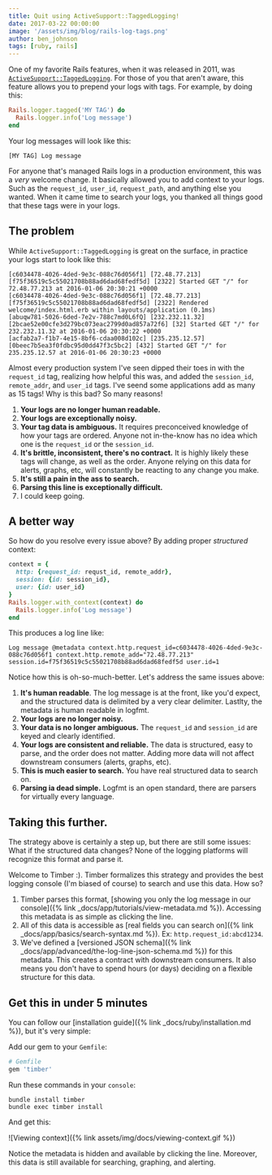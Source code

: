 ```yaml
---
title: Quit using ActiveSupport::TaggedLogging!
date: 2017-03-22 00:00:00
image: '/assets/img/blog/rails-log-tags.png'
author: ben_johnson
tags: [ruby, rails]
---
```


One of my favorite Rails features, when it was released in 2011, was
[`ActiveSupport::TaggedLogging`](http://api.rubyonrails.org/classes/ActiveSupport/TaggedLogging.html).
For those of you that aren't aware, this feature allows you to prepend your logs with tags.
For example, by doing this:

```ruby
Rails.logger.tagged('MY TAG') do
  Rails.logger.info('Log message')
end
```

Your log messages will look like this:

```
[MY TAG] Log message
```

For anyone that's managed Rails logs in a production environment, this was a _very_ welcome change.
It basically allowed you to add context to your logs. Such as the `request_id`, `user_id`,
`request_path`, and anything else you wanted. When it came time to search your logs, you thanked
all things good that these tags were in your logs.


## The problem

While `ActiveSupport::TaggedLogging` is great on the surface, in practice your logs start to
look like this:

```
[c6034478-4026-4ded-9e3c-088c76d056f1] [72.48.77.213] [f75f36519c5c55021708b88ad6dad68fedf5d] [2322] Started GET "/" for 72.48.77.213 at 2016-01-06 20:30:21 +0000
[c6034478-4026-4ded-9e3c-088c76d056f1] [72.48.77.213] [f75f36519c5c55021708b88ad6dad68fedf5d] [2322] Rendered welcome/index.html.erb within layouts/application (0.1ms)
[abuqw781-5026-6ded-7e2v-788c7md0L6fQ] [232.232.11.32] [2bcae52e00cfe3d279bc073eac2799d0ad857a72f6] [32] Started GET "/" for 232.232.11.32 at 2016-01-06 20:30:22 +0000
[acfab2a7-f1b7-4e15-8bf6-cdaa008d102c] [235.235.12.57] [0beec7b5ea3f0fdbc95d0dd47f3c5bc2] [432] Started GET "/" for 235.235.12.57 at 2016-01-06 20:30:23 +0000
```

Almost every production system I've seen dipped their toes in with the `request_id` tag,
realizing how helpful this was, and added the `session_id`, `remote_addr`, and `user_id` tags.
I've seend some applications add as many as 15 tags! Why is this bad? So many reasons!

1. **Your logs are no longer human readable.**
2. **Your logs are exceptionally noisy.**
3. **Your tag data is ambiguous.** It requires preconceived knowledge of how your tags are ordered.
   Anyone not in-the-know has no idea which one is the `request_id` or the `session_id`.
4. **It's brittle, inconsistent, there's no contract.** It is highly likely these tags will change,
   as well as the order. Anyone relying on this data for alerts, graphs, etc, will constantly be
   reacting to any change you make.
5. **It's still a pain in the ass to search.**
6. **Parsing this line is exceptionally difficult.**
7. I could keep going.


## A better way

So how do you resolve every issue above? By adding proper _structured_ context:

```ruby
context = {
  http: {request_id: requst_id, remote_addr},
  session: {id: session_id},
  user: {id: user_id}
}
Rails.logger.with_context(context) do
  Rails.logger.info('Log message')
end
```

This produces a log line like:

```
Log message @metadata context.http.request_id=c6034478-4026-4ded-9e3c-088c76d056f1 context.http.remote_add="72.48.77.213" session.id=f75f36519c5c55021708b88ad6dad68fedf5d user.id=1
```

Notice how this is oh-so-much-better. Let's address the same issues above:

1. **It's human readable**. The log message is at the front, like you'd expect, and the structured
   data is delimited by a very clear delimiter. Lastlty, the metadata is human readable in logfmt.
2. **Your logs are no longer noisy.**
3. **Your data is no longer ambiguous.** The `request_id` and `session_id` are keyed and clearly
   identified.
4. **Your logs are consistent and reliable.** The data is structured, easy to parse, and the order
   does not matter. Adding more data will not affect downstream consumers (alerts, graphs, etc).
5. **This is much easier to search.** You have real structured data to search on.
6. **Parsing ia dead simple.** Logfmt is an open standard, there are parsers for virtually every
   language.


## Taking this further.

The strategy above is certainly a step up, but there are still some issues: What if
the structured data changes? None of the logging platforms will recognize this format and
parse it.

Welcome to Timber :). Timber formalizes this strategy and provides the best logging console
(I'm biased of course) to search and use this data. How so?

1. Timber parses this format, [showing you only the log message in our console]({% link _docs/app/tutorials/view-metadata.md %}).
   Accessing this metadata is as simple as clicking the line.
2. All of this data is accessible as
   [real fields you can search on]({% link _docs/app/basics/search-syntax.md %}).
   Ex: `http.request_id:abcd1234`.
3. We've defined a [versioned JSON schema]({% link _docs/app/advanced/the-log-line-json-schema.md %})
   for this metadata. This creates a contract with downstream consumers. It also means you don't
   have to spend hours (or days) deciding on a flexible structure for this data.


## Get this in under 5 minutes

You can follow our [installation guide]({% link _docs/ruby/installation.md %}), but it's very simple:

Add our gem to your `Gemfile`:

```ruby
# Gemfile
gem 'timber'
```

Run these commands in your `console`:

```console
bundle install timber
bundle exec timber install
```

And get this:

![Viewing context]({% link assets/img/docs/viewing-context.gif %})

Notice the metadata is hidden and available by clicking the line. Moreover, this data is
still available for searching, graphing, and alerting.

